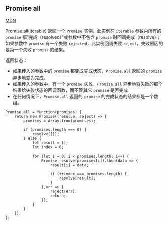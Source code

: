 ## Promise all

[MDN](https://developer.mozilla.org/zh-CN/docs/Web/JavaScript/Reference/Global_Objects/Promise/all)

Promise.all(iterable) 返回一个 `Promise` 实例，此实例在 `iterable` 参数内所有的 `promise` 都“完成（resolved）”或参数中不包含 `promise` 时回调完成（resolve）；如果参数中 `promise` 有一个失败 `rejected`，此实例回调失败 `reject`，失败原因的是第一个失败 `promise` 的结果。

返回状态：

* 如果传入的参数中的 `promise` 都变成完成状态，`Promise.all` 返回的 `promise` 异步地变为完成。
* 如果传入的参数中，有一个 `promise` 失败，`Promise.all` 异步地将失败的那个结果给失败状态的回调函数，而不管其它 `promise` 是否完成
* 在任何情况下，`Promise.all` 返回的 `promise` 的完成状态的结果都是一个数组。

```
Promise.all = function(promises) {
    return new Promise((resolve, reject) => {
        promises = Array.from(promises);

        if (promises.length === 0) {
            resolve([]);
        } else {
            let result = [];
            let index = 0;

            for (let i = 0; i < promises.length; i++) {
                Promise.resolve(promises[i]).then(data => {
                    result[i] = data;

                    if (++index === promises.length) {
                        resolve[result];
                    } 
                },err => {
                    reject(err);
                    return;
                });
            }
        }
    });
};
```
